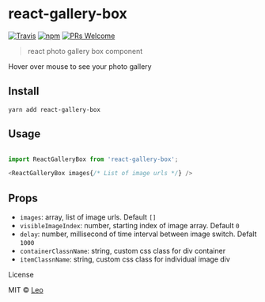 # react-gallery-box

[![Travis](https://img.shields.io/travis/LeoAJ/react-gallery-box.svg?style=flat-square)](https://travis-ci.org/LeoAJ/react-gallery-box)
[![npm](https://img.shields.io/npm/l/express.svg?style=flat-square)](https://github.com/LeoAJ/react-iTunes-search/blob/master/LICENSE)
[![PRs Welcome](https://img.shields.io/badge/PRs-welcome-brightgreen.svg?style=flat-square)](http://makeapullrequest.com)

> react photo gallery box component

Hover over mouse to see your photo gallery

## Install

```
yarn add react-gallery-box
```

## Usage

```js

import ReactGalleryBox from 'react-gallery-box';

<ReactGalleryBox images{/* List of image urls */} />

```

## Props

* `images`: array, list of image urls. Default `[]`
* `visibleImageIndex`: number, starting index of image array. Default `0`
* `delay`: number, millisecond of time interval between image switch. Defalt `1000`
* `containerClassnName`: string, custom css class for div container
* `itemClassnName`: string, custom css class for individual image div

License

MIT © [Leo](https://github.com/LeoAJ)
